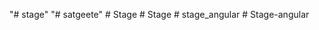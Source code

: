 "# stage" 
"# satgeete" 
#   S t a g e  
 #   S t a g e  
 #   s t a g e _ a n g u l a r  
 #   S t a g e - a n g u l a r  
 